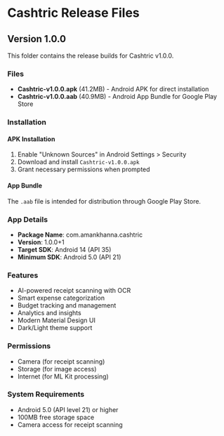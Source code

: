 # Cashtric Release Files

## Version 1.0.0

This folder contains the release builds for Cashtric v1.0.0.

### Files

- **Cashtric-v1.0.0.apk** (41.2MB) - Android APK for direct installation
- **Cashtric-v1.0.0.aab** (40.9MB) - Android App Bundle for Google Play Store

### Installation

#### APK Installation
1. Enable "Unknown Sources" in Android Settings > Security
2. Download and install `Cashtric-v1.0.0.apk`
3. Grant necessary permissions when prompted

#### App Bundle
The `.aab` file is intended for distribution through Google Play Store.

### App Details

- **Package Name**: com.amankhanna.cashtric
- **Version**: 1.0.0+1
- **Target SDK**: Android 14 (API 35)
- **Minimum SDK**: Android 5.0 (API 21)

### Features

- AI-powered receipt scanning with OCR
- Smart expense categorization
- Budget tracking and management
- Analytics and insights
- Modern Material Design UI
- Dark/Light theme support

### Permissions

- Camera (for receipt scanning)
- Storage (for image access)
- Internet (for ML Kit processing)

### System Requirements

- Android 5.0 (API level 21) or higher
- 100MB free storage space
- Camera access for receipt scanning
